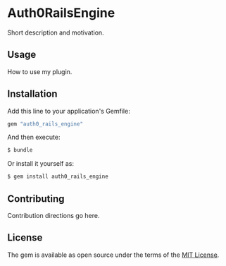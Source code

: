 # Auth0RailsEngine
Short description and motivation.

## Usage
How to use my plugin.

## Installation
Add this line to your application's Gemfile:

```ruby
gem "auth0_rails_engine"
```

And then execute:
```bash
$ bundle
```

Or install it yourself as:
```bash
$ gem install auth0_rails_engine
```

## Contributing
Contribution directions go here.

## License
The gem is available as open source under the terms of the [MIT License](https://opensource.org/licenses/MIT).
